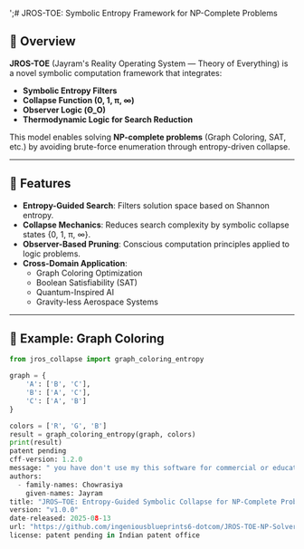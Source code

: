 ';# JROS-TOE: Symbolic Entropy Framework for NP-Complete Problems

## 📌 Overview
**JROS-TOE** (Jayram's Reality Operating System — Theory of Everything) is a novel symbolic computation framework that integrates:
- **Symbolic Entropy Filters**
- **Collapse Function (0, 1, π, ∞)**
- **Observer Logic (Θ_O)**
- **Thermodynamic Logic for Search Reduction**

This model enables solving **NP-complete problems** (Graph Coloring, SAT, etc.) by avoiding brute-force enumeration through entropy-driven collapse.

---

## 🚀 Features
- **Entropy-Guided Search**: Filters solution space based on Shannon entropy.
- **Collapse Mechanics**: Reduces search complexity by symbolic collapse states {0, 1, π, ∞}.
- **Observer-Based Pruning**: Conscious computation principles applied to logic problems.
- **Cross-Domain Application**:
  - Graph Coloring Optimization
  - Boolean Satisfiability (SAT)
  - Quantum-Inspired AI
  - Gravity-less Aerospace Systems

---

## 🧮 Example: Graph Coloring
```python
from jros_collapse import graph_coloring_entropy

graph = {
    'A': ['B', 'C'],
    'B': ['A', 'C'],
    'C': ['A', 'B']
}

colors = ['R', 'G', 'B']
result = graph_coloring_entropy(graph, colors)
print(result)
patent pending
cff-version: 1.2.0
message: " you have don't use my this software for commercial or educational only read, please cite the following:"
authors:
  - family-names: Chowrasiya
    given-names: Jayram
title: "JROS–TOE: Entropy-Guided Symbolic Collapse for NP-Complete Problems"
version: "v1.0.0"
date-released: 2025-08-13
url: "https://github.com/ingeniousblueprints6-dotcom/JROS-TOE-NP-Solver"
license: patent pending in Indian patent office
